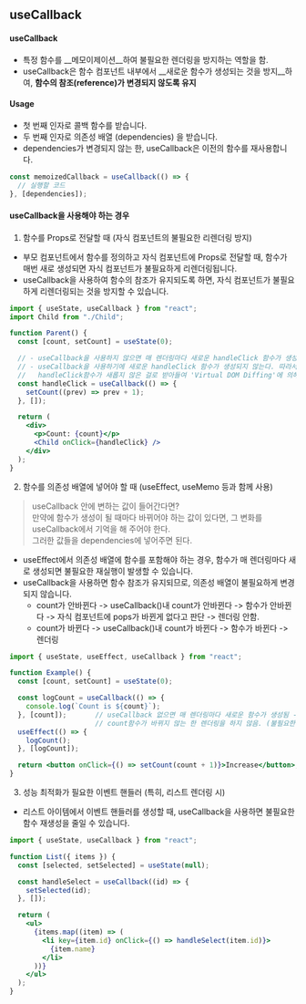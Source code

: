 ## useCallback

#### useCallback
- 특정 함수를 __메모이제이션__하여 불필요한 렌더링을 방지하는 역할을 함.
- useCallback은 함수 컴포넌트 내부에서 __새로운 함수가 생성되는 것을 방지__하여, __함수의 참조(reference)가 변경되지 않도록 유지__

#### Usage
- 첫 번째 인자로 콜백 함수를 받습니다.
- 두 번째 인자로 의존성 배열 (dependencies) 을 받습니다.
- dependencies가 변경되지 않는 한, useCallback은 이전의 함수를 재사용합니다.
```jsx
const memoizedCallback = useCallback(() => {
  // 실행할 코드
}, [dependencies]);
```

#### useCallback을 사용해야 하는 경우
1. 함수를 Props로 전달할 때 (자식 컴포넌트의 불필요한 리렌더링 방지)
- 부모 컴포넌트에서 함수를 정의하고 자식 컴포넌트에 Props로 전달할 때, 함수가 매번 새로 생성되면 자식 컴포넌트가 불필요하게 리렌더링됩니다.
- useCallback을 사용하여 함수의 참조가 유지되도록 하면, 자식 컴포넌트가 불필요하게 리렌더링되는 것을 방지할 수 있습니다.
```jsx
import { useState, useCallback } from "react";
import Child from "./Child";

function Parent() {
  const [count, setCount] = useState(0);

  // - useCallback을 사용하지 않으면 매 렌더링마다 새로운 handleClick 함수가 생성됨 -> Child 컴포넌트 재랜더링
  // - useCallback을 사용하기에 새로운 handleClick 함수가 생성되지 않는다. 따라서 props로 받은 
  //   handleClick함수가 새롭지 않은 걸로 받아들여 'Virtual DOM Diffing'에 의해 자식 컴포넌트를 재랜더링을 하지 않음.
  const handleClick = useCallback(() => {
    setCount((prev) => prev + 1);
  }, []);

  return (
    <div>
      <p>Count: {count}</p>
      <Child onClick={handleClick} />
    </div>
  );
}
```

2. 함수를 의존성 배열에 넣어야 할 때 (useEffect, useMemo 등과 함께 사용)
> useCallback 안에 변하는 값이 들어간다면? <br />
> 만약에 함수가 생성이 될 때마다 바뀌어야 하는 값이 있다면, 그 변화를 useCallback에서 기억을 해 주어야 한다. <br />
> 그러한 값들을 dependencies에 넣어주면 된다. <br />
- useEffect에서 의존성 배열에 함수를 포함해야 하는 경우, 함수가 매 렌더링마다 새로 생성되면 불필요한 재실행이 발생할 수 있습니다.
- useCallback을 사용하면 함수 참조가 유지되므로, 의존성 배열이 불필요하게 변경되지 않습니다.
  - count가 안바뀐다 -> useCallback()내 count가 안바뀐다 -> 함수가 안바뀐다 -> 자식 컴포넌트에 pops가 바뀐게 없다고 판단 -> 렌더링 안함.
  - count가 바뀐다 -> useCallback()내 count가 바뀐다 -> 함수가 바뀐다 -> 렌더링
```jsx
import { useState, useEffect, useCallback } from "react";

function Example() {
  const [count, setCount] = useState(0);

  const logCount = useCallback(() => {
    console.log(`Count is ${count}`);
  }, [count]);       // useCallback 없으면 매 렌더링마다 새로운 함수가 생성됨 -> 재렌더링
                     // count함수가 바뀌지 않는 한 렌더링을 하지 않음. (불필요한 렌더링 감소)
  useEffect(() => {
    logCount();
  }, [logCount]);

  return <button onClick={() => setCount(count + 1)}>Increase</button>;
}
```

3. 성능 최적화가 필요한 이벤트 핸들러 (특히, 리스트 렌더링 시)
- 리스트 아이템에서 이벤트 핸들러를 생성할 때, useCallback을 사용하면 불필요한 함수 재생성을 줄일 수 있습니다.
```jsx
import { useState, useCallback } from "react";

function List({ items }) {
  const [selected, setSelected] = useState(null);

  const handleSelect = useCallback((id) => {
    setSelected(id);
  }, []);

  return (
    <ul>
      {items.map((item) => (
        <li key={item.id} onClick={() => handleSelect(item.id)}>
          {item.name}
        </li>
      ))}
    </ul>
  );
}
```
